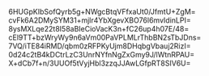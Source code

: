 6HUGpKIbSofQyrb5g+NWgcBtqVFfxaUt0/JfmtU+ZgM=
cvFk6A2DMySYM31+mjlr4YbXgevXBO76l6mvIdinLPI=
8ysMXLqe22t8I58aBIeCioVacK3n+fC26up4h07E/48=
cEl9TT+bzWryWy9n6aVm00PaVPLMLrThbBN2sTbJDns=
7VQ/iTE84iRMD/qbm0zRFPKyUjm8DHqbgVbauj2RizI=
0d24c2tB4kDCtrLzC3UnrNYfnNgZxGmy9J/lWtnRPAU=
X+dCb7f+n/3UUOf5tVyjHbl3zzqJJAwLGfpRT8SIV6U=

